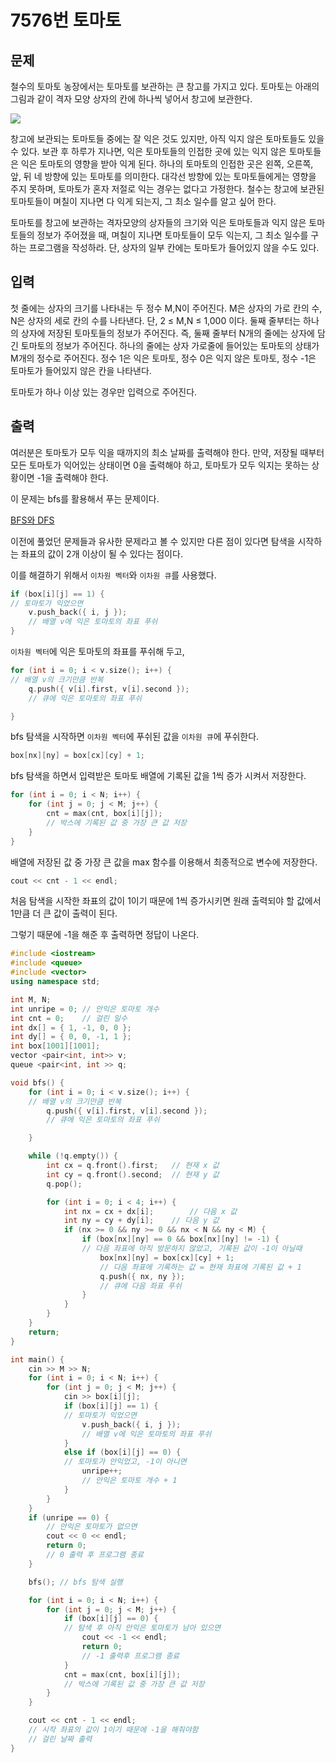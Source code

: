 # 7576번 토마토

<aside>

## 문제

 철수의 토마토 농장에서는 토마토를 보관하는 큰 창고를 가지고 있다. 토마토는 아래의 그림과 같이 격자 모양 상자의 칸에 하나씩 넣어서 창고에 보관한다.

![](https://u.acmicpc.net/de29c64f-dee7-4fe0-afa9-afd6fc4aad3a/Screen%20Shot%202021-06-22%20at%202.41.22%20PM.png)

 창고에 보관되는 토마토들 중에는 잘 익은 것도 있지만, 아직 익지 않은 토마토들도 있을 수 있다. 보관 후 하루가 지나면, 익은 토마토들의 인접한 곳에 있는 익지 않은 토마토들은 익은 토마토의 영향을 받아 익게 된다. 하나의 토마토의 인접한 곳은 왼쪽, 오른쪽, 앞, 뒤 네 방향에 있는 토마토를 의미한다. 대각선 방향에 있는 토마토들에게는 영향을 주지 못하며, 토마토가 혼자 저절로 익는 경우는 없다고 가정한다. 철수는 창고에 보관된 토마토들이 며칠이 지나면 다 익게 되는지, 그 최소 일수를 알고 싶어 한다.

 토마토를 창고에 보관하는 격자모양의 상자들의 크기와 익은 토마토들과 익지 않은 토마토들의 정보가 주어졌을 때, 며칠이 지나면 토마토들이 모두 익는지, 그 최소 일수를 구하는 프로그램을 작성하라. 단, 상자의 일부 칸에는 토마토가 들어있지 않을 수도 있다.

</aside>

<aside>

## 입력

 첫 줄에는 상자의 크기를 나타내는 두 정수 M,N이 주어진다. M은 상자의 가로 칸의 수, N은 상자의 세로 칸의 수를 나타낸다. 단, 2 ≤ M,N ≤ 1,000 이다. 둘째 줄부터는 하나의 상자에 저장된 토마토들의 정보가 주어진다. 즉, 둘째 줄부터 N개의 줄에는 상자에 담긴 토마토의 정보가 주어진다. 하나의 줄에는 상자 가로줄에 들어있는 토마토의 상태가 M개의 정수로 주어진다. 정수 1은 익은 토마토, 정수 0은 익지 않은 토마토, 정수 -1은 토마토가 들어있지 않은 칸을 나타낸다.

 토마토가 하나 이상 있는 경우만 입력으로 주어진다.

</aside>

<aside>

## 출력

 여러분은 토마토가 모두 익을 때까지의 최소 날짜를 출력해야 한다. 만약, 저장될 때부터 모든 토마토가 익어있는 상태이면 0을 출력해야 하고, 토마토가 모두 익지는 못하는 상황이면 -1을 출력해야 한다.

</aside>

이 문제는 bfs를 활용해서 푸는 문제이다.

[BFS와 DFS](https://www.notion.so/BFS-DFS-255e73cfe03f800db327e462dc82de2a?pvs=21)

이전에 풀었던 문제들과 유사한 문제라고 볼 수 있지만 다른 점이 있다면 탐색을 시작하는 좌표의 값이 2개 이상이 될 수 있다는 점이다.

이를 해결하기 위해서 `이차원 벡터`와 `이차원 큐`를 사용했다.

```cpp
if (box[i][j] == 1) {
// 토마토가 익었으면
	v.push_back({ i, j });
	// 배열 v에 익은 토마토의 좌표 푸쉬
}
```

`이차원 벡터`에 익은 토마토의 좌표를 푸쉬해 두고, 

```cpp
for (int i = 0; i < v.size(); i++) {
// 배열 v의 크기만큼 반복
	q.push({ v[i].first, v[i].second });
	// 큐에 익은 토마토의 좌표 푸쉬

}
```

bfs 탐색을 시작하면 `이차원 벡터`에 푸쉬된 값을 `이차원 큐`에 푸쉬한다.

```cpp
box[nx][ny] = box[cx][cy] + 1;
```

bfs 탐색을 하면서 입력받은 토마토 배열에 기록된 값을 1씩 증가 시켜서 저장한다.

```cpp
for (int i = 0; i < N; i++) {
	for (int j = 0; j < M; j++) {
		cnt = max(cnt, box[i][j]);
		// 박스에 기록된 값 중 가장 큰 값 저장
	}
}
```

배열에 저장된 값 중 가장 큰 값을 max 함수를 이용해서 최종적으로 변수에 저장한다.

```cpp
cout << cnt - 1 << endl;
```

처음 탐색을 시작한 좌표의 값이 1이기 때문에 1씩 증가시키면 원래 출력되야 할 값에서 1만큼 더 큰 값이 출력이 된다.

그렇기 때문에 -1을 해준 후 출력하면 정답이 나온다.

```cpp
#include <iostream>
#include <queue>
#include <vector>
using namespace std;

int M, N;
int unripe = 0; // 안익은 토마토 개수
int cnt = 0;	// 걸린 일수
int dx[] = { 1, -1, 0, 0 };
int dy[] = { 0, 0, -1, 1 };
int box[1001][1001];
vector <pair<int, int>> v;
queue <pair<int, int >> q;

void bfs() {
	for (int i = 0; i < v.size(); i++) {
	// 배열 v의 크기만큼 반복
		q.push({ v[i].first, v[i].second });
		// 큐에 익은 토마토의 좌표 푸쉬

	}

	while (!q.empty()) {
		int cx = q.front().first;	// 현재 x 값
		int cy = q.front().second;	// 현재 y 값
		q.pop();

		for (int i = 0; i < 4; i++) {
			int nx = cx + dx[i];		// 다음 x 값
			int ny = cy + dy[i];	// 다음 y 값
			if (nx >= 0 && ny >= 0 && nx < N && ny < M) {
				if (box[nx][ny] == 0 && box[nx][ny] != -1) {
				// 다음 좌표에 아직 방문하지 않았고, 기록된 값이 -1이 아닐때
					box[nx][ny] = box[cx][cy] + 1;
					// 다음 좌표에 기록하는 값 = 현재 좌표에 기록된 값 + 1
					q.push({ nx, ny });
					// 큐에 다음 좌표 푸쉬
				}
			}
		}
	}
	return;
}

int main() {
	cin >> M >> N;
	for (int i = 0; i < N; i++) {
		for (int j = 0; j < M; j++) {
			cin >> box[i][j];
			if (box[i][j] == 1) {
			// 토마토가 익었으면
				v.push_back({ i, j });
				// 배열 v에 익은 토마토의 좌표 푸쉬
			}
			else if (box[i][j] == 0) {
			// 토마토가 안익었고, -1이 아니면
				unripe++;
				// 안익은 토마토 개수 + 1
			}
		}
	}
	if (unripe == 0) {
		// 안익은 토마토가 없으면
		cout << 0 << endl;
		return 0;
		// 0 출력 후 프로그램 종료
	}

	bfs(); // bfs 탐색 실행

	for (int i = 0; i < N; i++) {
		for (int j = 0; j < M; j++) {
			if (box[i][j] == 0) {
			// 탐색 후 아직 안익은 토마토가 남아 있으면
				cout << -1 << endl;
				return 0;
				// -1 출력후 프로그램 종료
			}
			cnt = max(cnt, box[i][j]);
			// 박스에 기록된 값 중 가장 큰 값 저장
		}
	}

	cout << cnt - 1 << endl;
	// 시작 좌표의 값이 1이기 때문에 -1을 해줘야함
	// 걸린 날짜 출력
}
```
